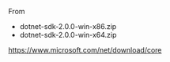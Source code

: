 From

- dotnet-sdk-2.0.0-win-x86.zip
- dotnet-sdk-2.0.0-win-x64.zip

https://www.microsoft.com/net/download/core
